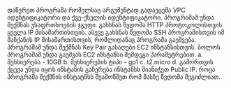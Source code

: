  დაწერეთ პროგრამა რომელსაც არგუმენტად გადაეცემა VPC იდენტიფიკატორი და
ქვე-ქსელის იდენტიფიკატორი. პროგრამამ უნდა შექმნას უსაფრთხოების ჯგუფი.
გახსნას წვდომა HTTP პროტოკოლისთვის ყველა IP მისამართისთვის. ასევე გახსნას
წვდომა SSH პროგრამისთვის იმ მანქანის IP მისამართისთვის, რომლიდანაც
პროგრამა გაეშვება. პროგრამამ უნდა შექმნას Key Pair გასაღები EC2
ინსტანსისთვის. ბოლოს პროგრამამ უნდა გაუშვას EC2 ინსტანსი შემდეგი
პარამეტრებით:
a. მეხსიერება - 10GB
b. მეხსიერების ტიპი - gp1
c. t2.micro
d. გამორთვის ქცევა უნდა იყოს ინსტანის გაჩერება
ინსტანსს მიანიჭეთ Public IP. როცა პროგრამა შექმნის ინსტატნსს შეამოწმეთ რომ
მასზე წვდომა შეგიძლიათ.
